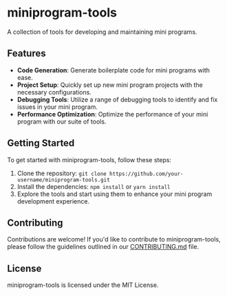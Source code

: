 # miniprogram-tools

A collection of tools for developing and maintaining mini programs.

## Features

- **Code Generation**: Generate boilerplate code for mini programs with ease.
- **Project Setup**: Quickly set up new mini program projects with the necessary configurations.
- **Debugging Tools**: Utilize a range of debugging tools to identify and fix issues in your mini program.
- **Performance Optimization**: Optimize the performance of your mini program with our suite of tools.

## Getting Started

To get started with miniprogram-tools, follow these steps:

1. Clone the repository: `git clone https://github.com/your-username/miniprogram-tools.git`
2. Install the dependencies: `npm install` or `yarn install`
3. Explore the tools and start using them to enhance your mini program development experience.

## Contributing

Contributions are welcome! If you'd like to contribute to miniprogram-tools, please follow the guidelines outlined in our [CONTRIBUTING.md](CONTRIBUTING.md) file.

## License

miniprogram-tools is licensed under the MIT License.
